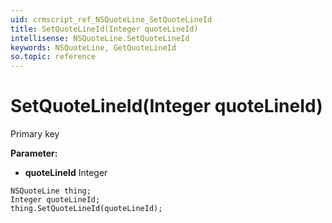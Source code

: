 ```yaml
---
uid: crmscript_ref_NSQuoteLine_SetQuoteLineId
title: SetQuoteLineId(Integer quoteLineId)
intellisense: NSQuoteLine.SetQuoteLineId
keywords: NSQuoteLine, GetQuoteLineId
so.topic: reference
---
```


# SetQuoteLineId(Integer quoteLineId)

Primary key

**Parameter:** 
* **quoteLineId** Integer

```crmscript
NSQuoteLine thing;
Integer quoteLineId;
thing.SetQuoteLineId(quoteLineId);
```

